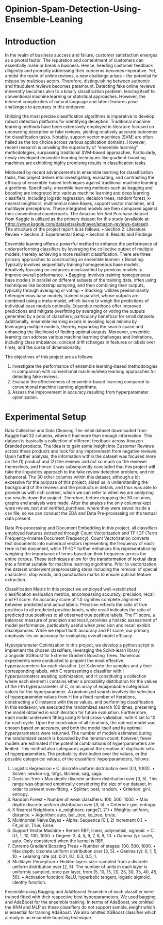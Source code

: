 # Opinion-Spam-Detection-Using-Ensemble-Leaning

# 	Introduction
In the realm of business success and failure, customer satisfaction emerges as a pivotal factor. The reputation and contentment of customers can essentially make or break a business. Hence, heeding customer feedback diligently and promptly addressing their concerns becomes imperative. Yet, amidst the realm of online reviews, a new challenge arises - the potential for misuse by malicious actors. Therefore, distinguishing between authentic and fraudulent reviews becomes paramount. Detecting fake online reviews inherently becomes akin to a binary classification problem, lending itself to conventional machine learning or statistical approaches. However, the inherent complexities of natural language and latent features pose challenges to accuracy in this endeavor.

Utilizing the most precise classification algorithms is imperative to develop robust detection platforms for identifying deception. Traditional machine learning methods have been extensively employed in literature focused on uncovering deceptive or fake reviews, yielding relatively accurate outcomes for classification tasks. Notably, support vector machines (SVM) are often hailed as the top choice across various application domains. However, recent research is unveiling the superiority of "ensemble learning" methodologies, surpassing traditional SVM-based approaches. Particularly, newly developed ensemble learning techniques like gradient-boosting machines are exhibiting highly promising results in classification tasks.

Motivated by recent advancements in ensemble learning for classification tasks, this project delves into investigating, evaluating, and contrasting the efficacy of ensemble-based techniques against traditional machine learning algorithms. Specifically, ensemble learning methods such as bagging and boosting are integrated into various machine learning and deep learning classifiers, including logistic regression, decision trees, random forest, k-nearest neighbors, multinomial naive Bayes, support vector machines, and multilayer perceptrons. These integrated models are then compared against their conventional counterparts. The Amazon Verified Purchase dataset from Kaggle is utilized as the primary dataset for this study (available at: https://www.kaggle.com/datasets/akudnaver/amazon-reviews-dataset).
The structure of the project report is as follows:
•	Section 2: Literature Review
•	Section 3: Experimental Setup
•	Section 4: Results and Findings

Ensemble learning offers a powerful method to enhance the performance of underperforming classifiers by leveraging the collective output of multiple models, thereby achieving a more resilient classification. There are three primary approaches to constructing an ensemble learner:
•	Boosting: Typically involves sequentially training homogeneous base models, iteratively focusing on instances misclassified by previous models to improve overall performance.
•	Bagging: Involves training homogeneous base models in parallel on different subsets of the training data, often using techniques like bootstrap sampling, and then combining their outputs, typically through averaging or voting.
•	Stacking: Utilizes predominantly heterogeneous base models, trained in parallel, whose outputs are combined using a meta-model, which learns to weigh the predictions of individual base models optimally.
Ensemble methods offer improved predictions and mitigate overfitting by averaging or voting the outputs generated by a pool of classifiers, particularly beneficial for small datasets. Additionally, ensemble learning excels in avoiding local minima by leveraging multiple models, thereby expanding the search space and enhancing the likelihood of finding optimal outputs. Moreover, ensemble learning can address various machine learning challenges and limitations, including class imbalance, concept drift (changes in features or labels over time), and the curse of dimensionality.

The objectives of this project are as follows:
1) Investigate the performance of ensemble learning-based methodologies in comparison with conventional machine/deep learning approaches for detecting fake reviews.
2) Evaluate the effectiveness of ensemble-based learning compared to conventional machine learning algorithms.
3) Assess the improvement in accuracy resulting from hyperparameter optimization.

# 	Experimental Setup
Data Collection and Data Cleaning
The initial dataset downloaded from Kaggle had 32 columns, where it had more than enough information. This dataset is basically a collection of different feedback across Amazon Branded products. The idea is to gain some insight into Customer Reviews across these products and look for any improvement from negative reviews. Upon further analysis, the information within the dataset was focused more on the (1) product and (2) the reviews and not so much on the reviewer themselves, and hence it was subsequently concluded that this project will take the linguistics approach to the fake review detection problem, and not behavioral. The 30 other columns within this dataset, although a bit excessive for the purpose of this project, aided us in understanding the background of the reviews and the products in details, and thus was able to provide us with rich context, which we can refer to when we are analyzing our results down the project. Therefore, before dropping the 30 columns, graphs and analysis were made. After the analysis the only columns kept were review_text and verified_purchase, where they were saved inside a csv file, so we can conduct the EDA and Data Pre-processing on the textual data present.

Data Pre-processing and Document Embedding
In this project, all classifiers employed features extracted through Count Vectorization and TF-IDF (Term Frequency-Inverse Document Frequency). Count Vectorization converts text documents into numerical vectors representing the frequency of each term in the document, while TF-IDF further enhances this representation by weighing the importance of terms based on their frequency across the entire corpus. These techniques allow for the transformation of textual data into a format suitable for machine learning algorithms. Prior to vectorization, the dataset underwent preprocessing steps including the removal of special characters, stop words, and punctuation marks to ensure optimal feature extraction.

Classification Matrix
In this project we employed well-established classification evaluation metrics, encompassing accuracy, precision, recall, and F1 score. An accuracy score of 1.0 signifies complete alignment between predicted and actual labels. Precision reflects the ratio of true positives to all predicted positive labels, while recall indicates the ratio of predicted true positives to all observed true positive labels. The F1 score, a balanced measure of precision and recall, provides a holistic assessment of model performance, particularly useful when precision and recall exhibit discrepancies. While we report both accuracy and F1 score, our primary emphasis lies on accuracy for evaluating overall model efficacy.

Hyperparameter Optimization
In this project, we develop a python script to implement the chosen classifiers, leveraging the Scikit-learn library alongside XGBoost for Extreme Gradient Boosting Trees. Numerous experiments were conducted to pinpoint the most effective hyperparameters for each classifier. Let X denote the samples and y their corresponding labels, with C representing a classifier with l hyperparameters awaiting optimization, and H constituting a collection where each element i contains either a probability distribution for the values of the i-th hyperparameter of C, or an array of equiprobable categorical values for the hyperparameter. A randomized search involves the selection of hyperparameter values from H for a fixed number of iterations, constructing a C instance with these values, and performing classification. In this endeavor, we executed the randomized search 100 times, preserving the model obtained in each iteration for future evaluation. Furthermore, each model underwent fitting using K-fold cross-validation, with K set to 10 for each cycle. Upon the conclusion of all iterations, the optimal model was chosen based on accuracy, and both the model itself and its optimal hyperparameters were returned. The number of models estimated during the randomized search is bounded by the iteration count; however, fewer models are estimated if the potential combinations of hyperparameters are limited. This method also safeguards against the creation of duplicate sets of hyperparameters.
The probability distribution over the values, or the possible
categorical values, of the classifiers’ hyperparameters, follows:
1) Logistic Regression
• C: discrete uniform distribution over [0.1, 1000).
• Solver: newton-cg, lbfgs, liblinear, sag, saga.
2) Decision Tree
• Max depth: discrete uniform distribution over [3, 5). This range was obtained empirically considering the size of our dataset, in order to prevent over-fitting.
• Splitter: best, random.
• Criterion: gini, entropy.
3) Random Forest
• Number of weak classifiers: 100, 500, 1000.
• Max depth: discrete uniform distribution over [3, 5).
• Criterion: gini, entropy.
4) K Nearest Neighbors
• n_neighbors: range[1, 21)
• Weights: uniform, distance.
• Algorithm: auto, ball_tree, kd_tree, brute.
5) Multinomial Naive Bayes
• Alpha: Sequence [0.1, 2) increment 0.1.
• Fit_prior: True, False.
6) Support Vector Machine
• Kernel: RBF, linear, polynomial, sigmoid.
• C: 0.1, 1, 10, 100, 1000.
• Degree: 3, 4, 5, 6, 7, 8, 9, 10.
• Gamma (γ): scale, auto. Only considered when the kernel is RBF.
7) Extreme Gradient Boosting Trees
• Number of stages: 100, 500, 1000.
• Max depth: discrete uniform distribution over [3, 5).
• Gamma (γ): 0, 1, 5, 10.
• Learning rate (α): 0.01, 0.1, 0.3, 0.5, 1.
8) Multilayer Perceptron
• Hidden layers size: sampled from a discrete uniform distribution over [2, 5). The number of units in each layer is uniformly sampled, once per layer, from {5, 10, 15, 20, 25, 30, 35, 40, 45, 50}.
• Activation function: ReLU, hyperbolic tangent, logistic sigmoid, identity function.

Ensemble using Bagging and AdaBooost
Ensemble of each classifier were trained fitted with their respective best hyperparameters. We used bagging and AdaBoost for the ensemble training. In terms of AdaBoost, we omitted the KNN and MLP as these classifiers do not support sample_weight which is essential for training AdaBoost. We also omitted XGBoost classifier which already is an ensemble boosting technique.
